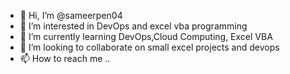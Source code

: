 - 👋 Hi, I’m @sameerpen04
- 👀 I’m interested in DevOps and excel vba programming
- 🌱 I’m currently learning DevOps,Cloud Computing, Excel VBA
- 💞️ I’m looking to collaborate on small excel projects and devops
- 📫 How to reach me ..

<!---
sameerpen04/sameerpen04 is a ✨ special ✨ repository because its `README.md` (this file) appears on your GitHub profile.
You can click the Preview link to take a look at your changes.
--->
